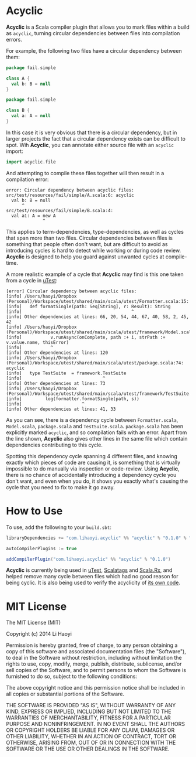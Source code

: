 Acyclic
=======
**Acyclic** is a Scala compiler plugin that allows you to mark files within a build as `acyclic`, turning circular dependencies between files into compilation errors.

For example, the following two files have a circular dependency between them:

```scala
package fail.simple

class A {
  val b: B = null
}
```
```scala
package fail.simple

class B {
  val a: A = null
}
```

In this case it is very obvious that there is a circular dependency, but in larger projects the fact that a circular dependency exists can be difficult to spot. Wih **Acyclic**, you can annotate either source file with an `acyclic` import:

```scala
import acyclic.file
```

And attempting to compile these files together will then result in a compilation error:

```
error: Circular dependency between acyclic files:
src/test/resources/fail/simple/A.scala:6: acyclic
  val b: B = null
      ^
src/test/resources/fail/simple/B.scala:4:
  val a1: A = new A
              ^
```

This applies to term-dependencies, type-dependencies, as well as cycles that span more than two files. Circular dependencies between files is something that people often don't want, but are difficult to avoid as introducing cycles is hard to detect while working or during code review. **Acyclic** is designed to help you guard against unwanted cycles at compile-time.

A more realistic example of a cycle that **Acyclic** may find is this one taken from a cycle in [uTest](https://github.com/lihaoyi/utest):

```
[error] Circular dependency between acyclic files:
[info] /Users/haoyi/Dropbox (Personal)/Workspace/utest/shared/main/scala/utest/Formatter.scala:15:
[info]   def formatSingle(path: Seq[String], r: Result): String
[info]                                          ^
[info] Other dependencies at lines: 66, 20, 54, 44, 67, 40, 58, 2, 45, 42
[info] /Users/haoyi/Dropbox (Personal)/Workspace/utest/shared/main/scala/utest/framework/Model.scala:76:
[info]           v.runAsync(onComplete, path :+ i, strPath :+ v.value.name, thisError)
[info]           ^
[info] Other dependencies at lines: 120
[info] /Users/haoyi/Dropbox (Personal)/Workspace/utest/shared/main/scala/utest/package.scala:74: acyclic
[info]   type TestSuite  = framework.TestSuite
[info]                               ^
[info] Other dependencies at lines: 73
[info] /Users/haoyi/Dropbox (Personal)/Workspace/utest/shared/main/scala/utest/framework/TestSuite.scala:37:
[info]         log(formatter.formatSingle(path, s))
[info]                       ^
[info] Other dependencies at lines: 41, 33
```

As you can see, there is a dependency cycle between `Formatter.scala`, `Model.scala`, `package.scala` and `TestSuite.scala`. `package.scala` has been explicitly marked `acyclic`, and so compilation fails with an error. Apart from the line shown, **Acyclic** also gives other lines in the same file which contain dependencies contributing to this cycle.

Spotting this dependency cycle spanning 4 different files, and knowing exactly which pieces of code are causing it, is something that is virtually impossible to do manually via inspection or code-review. Using **Acyclic**, there is no chance of accidentally introducing a dependency cycle you don't want, and even when you do, it shows you exactly what's causing the cycle that you need to fix to make it go away.

How to Use
==========

To use, add the following to your `build.sbt`:

```scala
libraryDependencies += "com.lihaoyi.acyclic" %% "acyclic" % "0.1.0" % "provided"

autoCompilerPlugins := true

addCompilerPlugin("com.lihaoyi.acyclic" %% "acyclic" % "0.1.0")
```

**Acyclic** is currently being used in [uTest](https://github.com/lihaoyi/utest), [Scalatags](https://github.com/lihaoyi/scalatags) and [Scala.Rx](https://github.com/lihaoyi/scala.rx), and helped remove many cycle between files which had no good reason for being cyclic. It is also being used to verify the acyclicity of [its own code](https://github.com/lihaoyi/acyclic/blob/master/src/main/scala/acyclic/plugin/PluginPhase.scala#L3).

MIT License
===========

The MIT License (MIT)

Copyright (c) 2014 Li Haoyi

Permission is hereby granted, free of charge, to any person obtaining a copy
of this software and associated documentation files (the "Software"), to deal
in the Software without restriction, including without limitation the rights
to use, copy, modify, merge, publish, distribute, sublicense, and/or sell
copies of the Software, and to permit persons to whom the Software is
furnished to do so, subject to the following conditions:

The above copyright notice and this permission notice shall be included in
all copies or substantial portions of the Software.

THE SOFTWARE IS PROVIDED "AS IS", WITHOUT WARRANTY OF ANY KIND, EXPRESS OR
IMPLIED, INCLUDING BUT NOT LIMITED TO THE WARRANTIES OF MERCHANTABILITY,
FITNESS FOR A PARTICULAR PURPOSE AND NONINFRINGEMENT. IN NO EVENT SHALL THE
AUTHORS OR COPYRIGHT HOLDERS BE LIABLE FOR ANY CLAIM, DAMAGES OR OTHER
LIABILITY, WHETHER IN AN ACTION OF CONTRACT, TORT OR OTHERWISE, ARISING FROM,
OUT OF OR IN CONNECTION WITH THE SOFTWARE OR THE USE OR OTHER DEALINGS IN
THE SOFTWARE.